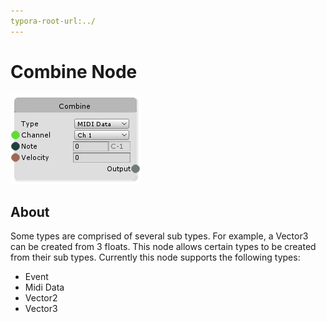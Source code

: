 ```yaml
---
typora-root-url:../
---
```


# Combine Node

![Combine-Node](/IMG/Combine-Node.png)

## About

Some types are comprised of several sub types. For example, a Vector3 can be created from 3 floats. This node allows certain types to be created from their sub types. Currently this node supports the following types:

* Event
* Midi Data
* Vector2
* Vector3



